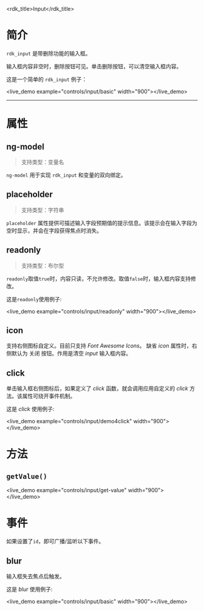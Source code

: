 <rdk_title>Input</rdk_title>

# 简介 #
`rdk_input` 是带删除功能的输入框。

输入框内容非空时，删除按钮可见。单击删除按钮，可以清空输入框内容。

这是一个简单的 `rdk_input` 例子：

<live_demo example="controls/input/basic" width="900"></live_demo>

---
# 属性 #

## ng-model ##
> 支持类型：变量名

`ng-model` 用于实现 `rdk_input` 和变量的双向绑定。

## placeholder ##
> 支持类型：字符串

`placeholder` 属性提供可描述输入字段预期值的提示信息。该提示会在输入字段为空时显示，并会在字段获得焦点时消失。

## readonly ##
> 支持类型：布尔型

`readonly`取值`true`时，内容只读，不允许修改。取值`false`时，输入框内容支持修改。

这是`readonly`使用例子:

<live_demo example="controls/input/readonly" width="900"></live_demo>

## icon ##
支持右侧图标自定义。目前只支持 *Font Awesome Icons*。
缺省 *icon* 属性时，右侧默认为 关闭 按钮。作用是清空 *input* 输入框内容。

## click ##
单击输入框右侧图标后，如果定义了 *click* 函数，就会调用应用自定义的 *click* 方法。该属性可绕开事件机制。

这是 *click* 使用例子:

<live_demo example="controls/input/demo4click" width="900"></live_demo>

# 方法 #
## `getValue()`
<live_demo example="controls/input/get-value" width="900"></live_demo>

# 事件 #

如果设置了`id`，即可广播/监听以下事件。

## blur ##
输入框失去焦点后触发。

这是 *blur* 使用例子:

<live_demo example="controls/input/basic" width="900"></live_demo>